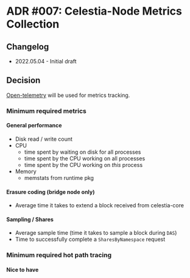# ADR #007: Celestia-Node Metrics Collection

## Changelog

- 2022.05.04 - Initial draft

## Decision

[Open-telemetry](https://opentelemetry.uptrace.dev/guide/go-metrics.html#getting-started) will be used for metrics
tracking.

### Minimum required metrics
#### General performance

* Disk read / write count
* CPU
    * time spent by waiting on disk for all processes
    * time spent by the CPU working on all processes
    * time spent by the CPU working on *this* process
* Memory
    * memstats from runtime pkg

#### Erasure coding (bridge node only)

* Average time it takes to extend a block received from celestia-core

#### Sampling / Shares

* Average sample time (time it takes to sample a block during `DAS`)
* Time to successfully complete a `SharesByNamespace` request

### Minimum required hot path tracing

#### Nice to have


